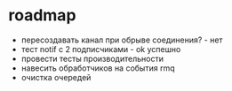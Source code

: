 ﻿# roadmap


- пересоздавать канал при обрыве соединения? - нет
- тест notif c 2 подписчиками - ok успешно
- провести тесты производительности
- навесить обработчиков на события rmq
- очистка очередей